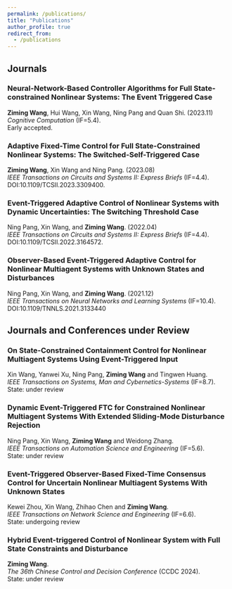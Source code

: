 ```yaml
---
permalink: /publications/
title: "Publications"
author_profile: true
redirect_from: 
  - /publications
---
```



## Journals
### Neural-Network-Based Controller Algorithms for Full State-constrained Nonlinear Systems: The Event Triggered Case
**Ziming Wang**, Hui Wang, Xin Wang, Ning Pang and Quan Shi. (2023.11)  
*Cognitive Computation* (IF=5.4).  
Early accepted.

### Adaptive Fixed-Time Control for Full State-Constrained Nonlinear Systems: The Switched-Self-Triggered Case  
**Ziming Wang**, Xin Wang and Ning Pang. (2023.08)  
*IEEE Transactions on Circuits and Systems II: Express Briefs* (IF=4.4).  
DOI:10.1109/TCSII.2023.3309400.

### Event-Triggered Adaptive Control of Nonlinear Systems with Dynamic Uncertainties: The Switching Threshold Case  
Ning Pang, Xin Wang, and **Ziming Wang**. (2022.04)   
*IEEE Transactions on Circuits and Systems II: Express Briefs* (IF=4.4).  
DOI:10.1109/TCSII.2022.3164572.

### Observer-Based Event-Triggered Adaptive Control for Nonlinear Multiagent Systems with Unknown States and Disturbances  
Ning Pang, Xin Wang, and **Ziming Wang**. (2021.12)  
*IEEE Transactions on Neural Networks and Learning Systems* (IF=10.4).  
DOI:10.1109/TNNLS.2021.3133440

## Journals and Conferences under Review
### On State-Constrained Containment Control for Nonlinear Multiagent Systems Using Event-Triggered Input
Xin Wang, Yanwei Xu, Ning Pang, **Ziming Wang** and Tingwen Huang.  
*IEEE Transactions on Systems, Man and Cybernetics-Systems* (IF=8.7).  
State: under review

### Dynamic Event-Triggered FTC for Constrained Nonlinear Multiagent Systems With Extended Sliding-Mode Disturbance Rejection
Ning Pang, Xin Wang, **Ziming Wang** and Weidong Zhang.  
*IEEE Transactions on Automation Science and Engineering* (IF=5.6).  
State: under review

### Event-Triggered Observer-Based Fixed-Time Consensus Control for Uncertain Nonlinear Multiagent Systems With Unknown States
Kewei Zhou, Xin Wang, Zhihao Chen and **Ziming Wang**.  
*IEEE Transactions on Network Science and Engineering* (IF=6.6).  
State: undergoing review

### Hybrid Event-triggered Control of Nonlinear System with Full State Constraints and Disturbance
**Ziming Wang**.  
*The 36th Chinese Control and Decision Conference* (CCDC 2024).  
State: under review

